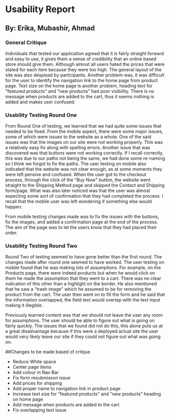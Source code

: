 <h1>Usability Report</h1>
<h2>By: Erika, Mubashir, Ahmad</h2>

<h3>General Critique</h3>
<p>Individuals that tested our application agreed that it is fairly straight forward and easy to use,
it gives them a sense of credibility that an online based store should give them. Although almost
all users hated the prices that were stated for each item because they were too high. The general
layout of the site was also despised by participants. Another problem was, it was difficult for the
user to identify the navigation link to the home page from product page. Text size on the home page
is another problem, heading text for "featured products" and "new products" had poor visibility.
There is no message when products are added to the cart, thus it seems nothing is added and makes
user confused.

<h3>Usability Testing Round One</h3>
<p>From Round One of testing, we learned that we had quite some issues that needed to be fixed. From
the mobile aspect, there were some major issues, some of which were issues to the website as a whole.
One of the said issues was that the images on our site were not working properly. This was a
relatively easy fix along with spelling errors. Another issue that was discovered was that buttons
were not working correctly. If I recall correctly, this was due to our paths not being the same, we
had done some re-naming so I think we forgot to fix the paths. The user testing on mobile also indicated
that the website was not clear enough, as at some moments they were left pensive and confused. When
the user got to the checkout process, through the click of the "Buy Now" button, the website went
straight to the Shipping Method page and skipped the Contact and Shipping form/page. What was also
later noticed was that the user was almost expecting some sort of confirmation that they had completed
the process. I recall that the mobile user was left wondering if something else would happen.</p>

<p>From mobile testing changes made was to fix the issues with the buttons, fix the images, and
added a confirmation page at the end of the process. The aim of the page was to let the users know
that they had placed their order.</p>

<h3>Usability Testing Round Two</h3>
<p>Round Two of testing seemed to have gone better than the first round. The changes made after round
one seemed to have worked. The user testing on mobile found that he was making lots of assumptions.
For example, on the Products page, there were indeed products but when he would click on them he made
the assumption that they went to a cart. There was no clear indication of this other than a highlight on the
border. He also mentioned that he saw a "trash image" which he assumed to be for removing the product
from the cart. The user then went on to fill the form and he said that the information overlapped,
the field text would overlap with the text input making it illegible.

<p>Previously learned content was that we should not leave the user any room for assumptions. The user
should be able to figure out what is going on fairly quickly. The issues that we found did not do
this, this alone puts us at a great disadvantage because if this were a deployed actual site the user
would very likely leave our site if they could not figure out what was going on.</p>


##Changes to be made based of critque
* Reduce White space
* Center page items
* Add colour in Nav Bar
* Fix form resubmisson issue
* Add prices for shipping
* Add proper name to navigation link in product page
* Increase text size for "featured products" and "new products" heading on home page
* Add message when products are added to the cart
* Fix overlapping text issue
